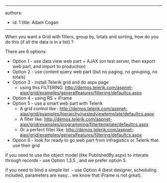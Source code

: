 

---
authors:
  - id: 1
    title: Adam Cogan
---




<span class='intro'> ​When you want a Grid with filters, group by, totals and sorting, how do you do this (if all the data is in a list) ? 
 </span>


  <p>There are 6 options&#58;</p>
<ul>
    <li>Option 1 - use data view web part + AJAX (on test server, then export web part, and import to production) </li>
    <li>Option 2 - use content query web part (but no paging, no grouping, no totals) </li>
    <li>Option 3 - install Telerik grid and do aspx page
    <ul>
        <li>using this FILTERING&#160; <a href="http&#58;//demos.telerik.com/aspnet-ajax/grid/examples/generalfeatures/filtering/defaultcs.aspx">http&#58;//demos.telerik.com/aspnet-ajax/grid/examples/generalfeatures/filtering/defaultcs.aspx</a> </li>
    </ul>
    </li>
    <li>Option 4 - using RS + iFrame </li>
    <li>Option 5 - use a smart web part with Telerik
    <ul>
        <li>A grid control like &#58; <a href="http&#58;//demos.telerik.com/aspnet-ajax/grid/examples/hierarchy/nestedviewtemplate/defaultcs.aspx">http&#58;//demos.telerik.com/aspnet-ajax/grid/examples/hierarchy/nestedviewtemplate/defaultcs.aspx</a> </li>
        <li>A filter like&#58; <a href="http&#58;//demos.telerik.com/aspnet-ajax/grid/examples/programming/filtertemplate/defaultcs.aspx">http&#58;//demos.telerik.com/aspnet-ajax/grid/examples/programming/filtertemplate/defaultcs.aspx</a> </li>
        <li>Or a perfect filter like&#58; <a href="http&#58;//demos.telerik.com/aspnet-ajax/grid/examples/generalfeatures/filtering/defaultcs.aspx">http&#58;//demos.telerik.com/aspnet-ajax/grid/examples/generalfeatures/filtering/defaultcs.aspx</a> </li>
    </ul>
    </li>
    <li>Option 6 - look for ready to go web part from Infragistics or Telerik that use their grid </li>
</ul>
<p>if you need to use the object model (like PublishedBy.aspx) to interate through records - use Option 1,3,5 , and we prefer option 5.</p>
<p>if you need to bind a simple list&#160; - use Option 4 (best designer, scheduling included, parameters are easy... we know that iFrame is not great).</p>
<p>&#160;</p>
<p>&#160;</p>



